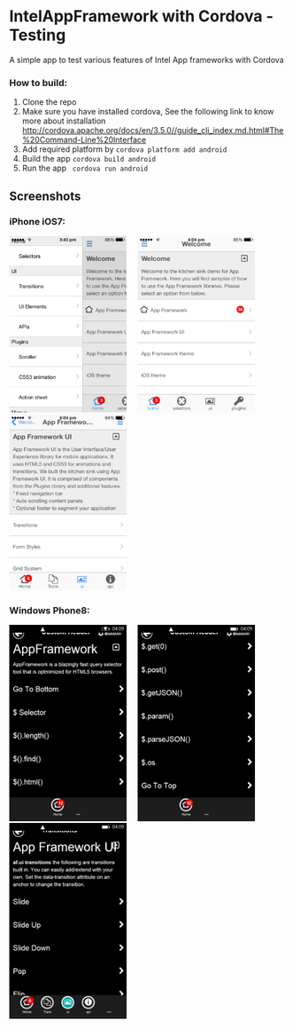 # IntelAppFramework with Cordova - Testing

A simple app to test various features of Intel App frameworks with Cordova

### How to build:

1. Clone the repo
2. Make sure you have installed cordova, See the following link to know more about installation http://cordova.apache.org/docs/en/3.5.0//guide_cli_index.md.html#The%20Command-Line%20Interface
3. Add required platform by ```cordova platform add android```
4. Build the app ```cordova build android```
5. Run the app ``` cordova run android```


## Screenshots
 
### iPhone iOS7:
 
<img src="https://raw.githubusercontent.com/spritlesoftware/intel-app-framework-cordova-testing/master/www/images/iphone/photo%201.PNG" width="212px">   &nbsp;&nbsp;&nbsp;&nbsp;<img src="https://raw.githubusercontent.com/spritlesoftware/intel-app-framework-cordova-testing/master/www/images/iphone/photo%202.PNG" width="212px">          &nbsp;&nbsp;&nbsp;&nbsp;<img src="https://raw.githubusercontent.com/spritlesoftware/intel-app-framework-cordova-testing/master/www/images/iphone/photo%203.PNG" width="212px">  

### Windows Phone8:
 
<img src="https://raw.githubusercontent.com/sivakumarbdu/intel-app-framework-cordova-testing/master/www/images/screen1.jpg" width="212px">      &nbsp;&nbsp;&nbsp;&nbsp;<img src="https://raw.githubusercontent.com/sivakumarbdu/intel-app-framework-cordova-testing/master/www/images/screen2.jpg" width="212px">          &nbsp;&nbsp;&nbsp;&nbsp;<img src="https://raw.githubusercontent.com/sivakumarbdu/intel-app-framework-cordova-testing/master/www/images/screen3.jpg" width="212px">  






